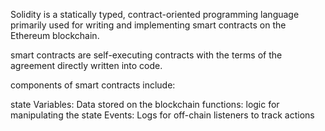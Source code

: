 Solidity is a statically typed, contract-oriented programming language primarily used for writing and implementing smart contracts on the Ethereum blockchain.

smart contracts are self-executing contracts with the terms of the agreement directly written into code.

components of smart contracts include:

state Variables: Data stored on the blockchain
functions: logic for manipulating the state
Events: Logs for off-chain listeners to track actions
